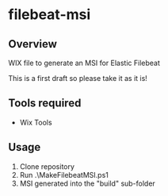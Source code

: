 # filebeat-msi

## Overview
WIX file to generate an MSI for Elastic Filebeat

This is a first draft so please take it as it is!

## Tools required

* Wix Tools

## Usage

1. Clone repository
2. Run .\MakeFilebeatMSI.ps1 *<http-path-filebeat-zip>*
3. MSI generated into the "build" sub-folder
